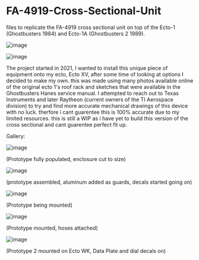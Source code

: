 # FA-4919-Cross-Sectional-Unit
files to replicate the FA-4919 cross sectional unit on top of the Ecto-1 (Ghostbusters 1984) and Ecto-1A (Ghostbusters 2 1989).

![image](https://github.com/OfficerSkidmark/FA-4919-Cross-Sectional-Unit/assets/110629277/e8dc9667-2ad4-476f-831a-548c0debf7ac)

![image](https://github.com/OfficerSkidmark/FA-4919-Cross-Sectional-Unit/assets/110629277/8db2135c-deee-4d64-b648-2eb42cb07fb1)


The project started in 2021, I wanted to install this unique piece of equipment onto my ecto, Ecto XV, after some time of looking at options I decided to make my own. this was made using many photos available online of the original ecto 1's roof rack and sketches that were available in the Ghostbusters Hanes service manual. I attempted to reach out to Texas Instruments and later Raytheon (current owners of the TI Aerospace division) to try and find more accurate mechanical drawings of this device with no luck. therfore i cant guarentee this is 100% accurate due to my limited resources. this is still a WIP as i have yet to build this version of the cross sectional and cant guarentee perfect fit up. 

Gallery:

![image](https://github.com/OfficerSkidmark/FA-4919-Cross-Sectional-Unit/assets/110629277/0db6eff7-70d0-488d-8ee3-8f4b8d54c167)

(Prototype fully populated, enclosure cut to size)

![image](https://github.com/OfficerSkidmark/FA-4919-Cross-Sectional-Unit/assets/110629277/bcd923d3-225c-4dfd-a236-41d7cae7fbd2)

(prototype assembled, aluminum added as guards, decals started going on)

![image](https://github.com/OfficerSkidmark/FA-4919-Cross-Sectional-Unit/assets/110629277/41715db0-0977-4fe5-ba0a-bfef2fe85884)

(Prototype being mounted)

![image](https://github.com/OfficerSkidmark/FA-4919-Cross-Sectional-Unit/assets/110629277/70ee2573-7f25-4118-85a2-187036845c97)

(Prototype mounted, hoses attached)

![image](https://github.com/OfficerSkidmark/FA-4919-Cross-Sectional-Unit/assets/110629277/916d72ef-0d4b-4d25-92bf-916ebda073df)

(Prototype 2 mounted on Ecto WK, Data Plate and dial decals on)
